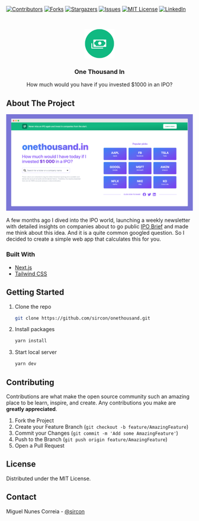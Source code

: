 [![Contributors][contributors-shield]][contributors-url]
[![Forks][forks-shield]][forks-url]
[![Stargazers][stars-shield]][stars-url]
[![Issues][issues-shield]][issues-url]
[![MIT License][license-shield]][license-url]
[![LinkedIn][linkedin-shield]][linkedin-url]


<!-- PROJECT LOGO -->
<br />
<p align="center">
  <a href="https://github.com/sircon/onethousand">
    <img src="assets/logo.png" alt="Logo" width="80" height="80">
  </a>

  <h3 align="center">One Thousand In</h3>

  <p align="center">
    How much would you have if you invested $1000 in an IPO?
  </p>
</p>


<!-- ABOUT THE PROJECT -->
## About The Project

[![onethousand.in][product-screenshot]](https://onethousand.in)

A few months ago I dived into the IPO world, launching a weekly newsletter with detailed insights on companies about to go public [IPO Brief](https://ipobrief.email/) and made me think about this idea. And it is a quite common googled question. So I decided to create a simple web app that calculates this for you.


### Built With

* [Next.js](https://nextjs.org/)
* [Tailwind CSS](https://tailwindcss.com/)



<!-- GETTING STARTED -->
## Getting Started

1. Clone the repo
   ```sh
   git clone https://github.com/sircon/onethousand.git
   ```
2. Install packages
   ```sh
   yarn install
   ```
3. Start local server
   ```sh
   yarn dev
   ```

<!-- CONTRIBUTING -->
## Contributing

Contributions are what make the open source community such an amazing place to be learn, inspire, and create. Any contributions you make are **greatly appreciated**.

1. Fork the Project
2. Create your Feature Branch (`git checkout -b feature/AmazingFeature`)
3. Commit your Changes (`git commit -m 'Add some AmazingFeature'`)
4. Push to the Branch (`git push origin feature/AmazingFeature`)
5. Open a Pull Request



<!-- LICENSE -->
## License

Distributed under the MIT License.



<!-- CONTACT -->
## Contact

Miguel Nunes Correia - [@sircon](https://twitter.com/sircon)




<!-- MARKDOWN LINKS & IMAGES -->
<!-- https://www.markdownguide.org/basic-syntax/#reference-style-links -->
[contributors-shield]: https://img.shields.io/github/contributors/sircon/repo.svg?style=for-the-badge
[contributors-url]: https://github.com/sircon/repo/graphs/contributors
[forks-shield]: https://img.shields.io/github/forks/sircon/repo.svg?style=for-the-badge
[forks-url]: https://github.com/sircon/repo/network/members
[stars-shield]: https://img.shields.io/github/stars/sircon/repo.svg?style=for-the-badge
[stars-url]: https://github.com/sircon/repo/stargazers
[issues-shield]: https://img.shields.io/github/issues/sircon/repo.svg?style=for-the-badge
[issues-url]: https://github.com/sircon/repo/issues
[license-shield]: https://img.shields.io/github/license/sircon/repo.svg?style=for-the-badge
[license-url]: https://github.com/sircon/repo/blob/master/LICENSE.txt
[linkedin-shield]: https://img.shields.io/badge/-LinkedIn-black.svg?style=for-the-badge&logo=linkedin&colorB=555
[linkedin-url]: https://linkedin.com/in/miguelncorreia
[product-screenshot]: assets/screenshot.png